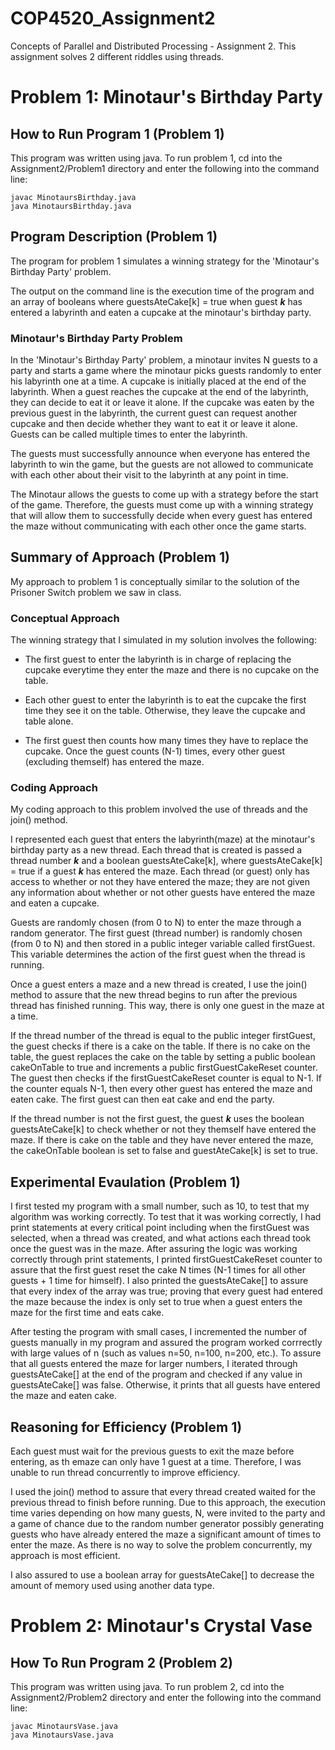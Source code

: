 # COP4520_Assignment2
Concepts of Parallel and Distributed Processing - Assignment 2. 
This assignment solves 2 different riddles using threads.

# Problem 1: Minotaur's Birthday Party
## How to Run Program 1 (Problem 1)
This program was written using java. To run problem 1, cd into the Assignment2/Problem1 directory and enter the following into the command line:

    javac MinotaursBirthday.java
    java MinotaursBirthday.java

## Program Description (Problem 1)
The program for problem 1 simulates a winning strategy for the 'Minotaur's Birthday Party' problem. 

The output on the command line is the execution time of the program and an array of booleans where guestsAteCake[k] = true when guest ***k*** has entered a labyrinth and eaten a cupcake at the minotaur's birthday party.

### Minotaur's Birthday Party Problem
In the 'Minotaur's Birthday Party' problem, a minotaur invites N guests to a party and starts a game where the minotaur picks guests randomly to enter his labyrinth one at a time. A cupcake is initially placed at the end of the labyrinth. When a guest reaches the cupcake at the end of the labyrinth, they can decide to eat it or leave it alone. If the cupcake was eaten by the previous guest in the labyrinth, the current guest can request another cupcake and then decide whether they want to eat it or leave it alone. Guests can be called multiple times to enter the labyrinth.

The guests must successfully announce when everyone has entered the labyrinth to win the game, but the guests are not allowed to communicate with each other about their visit to the labyrinth at any point in time.

The Minotaur allows the guests to come up with a strategy before the start of the game. Therefore, the guests must come up with a winning strategy that will allow them to successfully decide when every guest has entered the maze without communicating with each other once the game starts.

## Summary of Approach (Problem 1)
My approach to problem 1 is conceptually similar to the solution of the Prisoner Switch problem we saw in class.

### Conceptual Approach 
The winning strategy that I simulated in my solution involves the following: 
- The first guest to enter the labyrinth is in charge of replacing the cupcake everytime they enter the maze and there is no cupcake on the table. 

- Each other guest to enter the labyrinth is to eat the cupcake the first time they see it on the table. Otherwise, they leave the cupcake and table alone.

- The first guest then counts how many times they have to replace the cupcake. Once the guest counts (N-1) times, every other guest (excluding themself) has entered the maze.

### Coding Approach
My coding approach to this problem involved the use of threads and the join() method.

I represented each guest that enters the labyrinth(maze) at the minotaur's birthday party as a new thread. Each thread that is created is passed a thread number ***k*** and a boolean guestsAteCake[k], where guestsAteCake[k] = true if a guest ***k*** has entered the maze. Each thread (or guest) only has access to whether or not they have entered the maze; they are not given any information about whether or not other guests have entered the maze and eaten a cupcake.

Guests are randomly chosen (from 0 to N) to enter the maze through a random generator. The first guest (thread number) is randomly chosen (from 0 to N) and then stored in a public integer variable called firstGuest. This variable determines the action of the first guest when the thread is running.

Once a guest enters a maze and a new thread is created, I use the join() method to assure that the new thread begins to run after the previous thread has finished running. This way, there is only one guest in the maze at a time.

If the thread number of the thread is equal to the public integer firstGuest, the guest checks if there is a cake on the table. If there is no cake on the table, the guest replaces the cake on the table by setting a public boolean cakeOnTable to true and increments a public firstGuestCakeReset counter. The guest then checks if the firstGuestCakeReset counter is equal to N-1. If the counter equals N-1, then every other guest has entered the maze and eaten cake. The first guest can then eat cake and end the party.

If the thread number is not the first guest, the guest ***k*** uses the boolean guestsAteCake[k] to check whether or not they themself have entered the maze. If there is cake on the table and they have never entered the maze, the cakeOnTable boolean is set to false and guestAteCake[k] is set to true.

## Experimental Evaulation (Problem 1)
I first tested my program with a small number, such as 10, to test that my algorithm was working correctly. To test that it was working correctly, I had print statements at every critical point including when the firstGuest was selected, when a thread was created, and what actions each thread took once the guest was in the maze. After assuring the logic was working correctly through print statements, I printed firstGuestCakeReset counter to assure that the first guest reset the cake N times (N-1 times for all other guests + 1 time for himself). I also printed the guestsAteCake[] to assure that every index of the array was true; proving that every guest had entered the maze because the index is only set to true when a guest enters the maze for the first time and eats cake.

After testing the program with small cases, I incremented the number of guests manually in my program and assured the program worked corrrectly with large values of n (such as values n=50, n=100, n=200, etc.). To assure that all guests entered the maze for larger numbers, I iterated through guestsAteCake[] at the end of the program and checked if any value in guestsAteCake[] was false. Otherwise, it prints that all guests have entered the maze and eaten cake.

## Reasoning for Efficiency (Problem 1)
Each guest must wait for the previous guests to exit the maze before entering, as th emaze can only have 1 guest at a time. Therefore, I was unable to run thread concurrently to improve efficiency. 

I used the join() method to assure that every thread created waited for the previous thread to finish before running. Due to this approach, the execution time varies depending on how many guests, N, were invited to the party and a game of chance due to the random number generator possibly generating guests who have already entered the maze a significant amount of times to enter the maze. As there is no way to solve the problem concurrently, my approach is most efficient.

I also assured to use a boolean array for guestsAteCake[] to decrease the amount of memory used using another data type.

# Problem 2: Minotaur's Crystal Vase
## How To Run Program 2 (Problem 2)
This program was written using java. To run problem 2, cd into the Assignment2/Problem2 directory and enter the following into the command line:

    javac MinotaursVase.java
    java MinotaursVase.java


    

